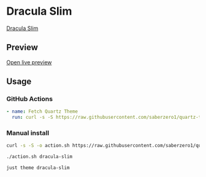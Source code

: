 # Dracula Slim

[Dracula Slim](#)

## Preview

[Open live preview](https://quartz-themes.github.io/dracula-slim/)

## Usage

### GitHub Actions

```yaml
- name: Fetch Quartz Theme
  run: curl -s -S https://raw.githubusercontent.com/saberzero1/quartz-themes/master/action.sh | bash -s -- dracula-slim
```

### Manual install

```bash
curl -s -S -o action.sh https://raw.githubusercontent.com/saberzero1/quartz-themes/master/action.sh

./action.sh dracula-slim
```

```bash
just theme dracula-slim
```
